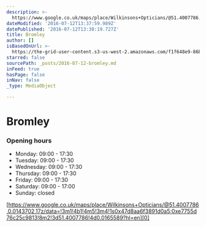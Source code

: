 ```yaml
---
description: >-
  https://www.google.co.uk/maps/place/Wilkinsons+Opticians/@51.4007786,0.0143702,17z/data=!3m1!4b1!4m5!3m4!1s0x47d8aa6f3891d0a5:0xe7755d76c25c9813!8m2!3d51.4007786!4d0.0165589?hl=en
dateModified: '2016-07-12T13:37:59.989Z'
datePublished: '2016-07-12T13:38:19.727Z'
title: Bromley
author: []
isBasedOnUrl: >-
  https://the-grid-user-content.s3-us-west-2.amazonaws.com/f1f648e9-86bf-4d0f-aa34-5cb490edb055.jpg
starred: false
sourcePath: _posts/2016-07-12-bromley.md
inFeed: true
hasPage: false
inNav: false
_type: MediaObject

---
```

# Bromley

### Opening hours

* Monday: 09:00 - 17:30
* Tuesday: 09:00 - 17:30
* Wednesday: 09:00 - 17:30
* Thursday: 09:00 - 17:30
* Friday: 09:00 - 17:30
* Saturday: 09:00 - 17:00
* Sunday: closed

[https://www.google.co.uk/maps/place/Wilkinsons+Opticians/@51.4007786,0.0143702,17z/data=!3m1!4b1!4m5!3m4!1s0x47d8aa6f3891d0a5:0xe7755d76c25c9813!8m2!3d51.4007786!4d0.0165589?hl=en][0]

[0]: https://www.google.co.uk/maps/place/Wilkinsons+Opticians/@51.4007786,0.0143702,17z/data=!3m1!4b1!4m5!3m4!1s0x47d8aa6f3891d0a5:0xe7755d76c25c9813!8m2!3d51.4007786!4d0.0165589?hl=en "Wilkinsons Opticians Bromley"